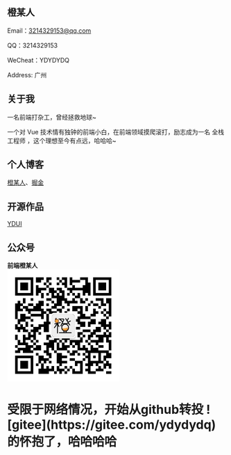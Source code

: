 ## 橙某人

Email：3214329153@qq.com

QQ：3214329153

WeCheat：YDYDYDQ

Address: 广州


## 关于我

一名前端打杂工，曾经拯救地球~

一个对 Vue 技术情有独钟的前端小白，在前端领域摸爬滚打，励志成为一名 全栈工程师 ，这个理想至今有点远，哈哈哈~


## 个人博客
[橙某人](http://59.110.157.15/)、[掘金](https://juejin.cn/user/1908407919184670)

## 开源作品
[YDUI](https://blog.ydydydq.cn/ydui/#/main/icon)

## 公众号
**前端橙某人** <br />
![公众号二维码](https://raw.githubusercontent.com/ydydydq/image/main/qrcode_for_gh_0607808f3ec3_258.jpg)


<h1>受限于网络情况，开始从github转投 ![gitee](https://gitee.com/ydydydq) 的怀抱了，哈哈哈哈</h1>
